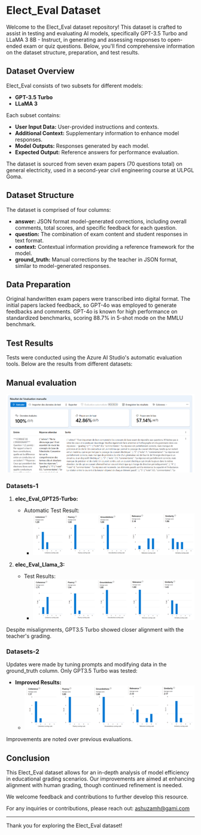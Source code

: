 # Elect_Eval Dataset

Welcome to the Elect_Eval dataset repository! This dataset is crafted to assist in testing and evaluating AI models, specifically GPT-3.5 Turbo and LLaMA 3 8B - Instruct, in generating and assessing responses to open-ended exam or quiz questions. Below, you'll find comprehensive information on the dataset structure, preparation, and test results.

## Dataset Overview

Elect_Eval consists of two subsets for different models:

- **GPT-3.5 Turbo**
- **LLaMA 3**

Each subset contains:

- **User Input Data:** User-provided instructions and contexts.
- **Additional Context:** Supplementary information to enhance model responses.
- **Model Outputs:** Responses generated by each model.
- **Expected Output:** Reference answers for performance evaluation.

The dataset is sourced from seven exam papers (70 questions total) on general electricity, used in a second-year civil engineering course at ULPGL Goma.

## Dataset Structure

The dataset is comprised of four columns:

- **answer:** JSON format model-generated corrections, including overall comments, total scores, and specific feedback for each question.
- **question:** The combination of exam content and student responses in text format.
- **context:** Contextual information providing a reference framework for the model.
- **ground_truth:** Manual corrections by the teacher in JSON format, similar to model-generated responses.

## Data Preparation

Original handwritten exam papers were transcribed into digital format. The initial papers lacked feedback, so GPT-4o was employed to generate feedbacks and comments. GPT-4o is known for high performance on standardized benchmarks, scoring 88.7% in 5-shot mode on the MMLU benchmark.

## Test Results

Tests were conducted using the Azure AI Studio's automatic evaluation tools. Below are the results from different datasets:

## Manual evaluation

![GPT-Test-Result](/imgs/Resultat-GPT-3-Turbo.PNG)

### Datasets-1

1. **elec_Eval_GPT25-Turbo:**

   - Automatic Test Result:
     - ![GPT-Test-Result](/imgs/evaluation_eval-gpt35_tubo-2.png)

2. **elec_Eval_Llama_3:**
   - Test Results:
     - ![Llama-Test-Result](/imgs/evaluation_eval-Llama3.png)

Despite misalignments, GPT3.5 Turbo showed closer alignment with the teacher's grading.

### Datasets-2

Updates were made by tuning prompts and modifying data in the ground_truth column. Only GPT3.5 Turbo was tested:

- **Improved Results:**
  - ![Improved-Result](/imgs/evaluation_Eval_elecGPT3_Turb-improved.png)

Improvements are noted over previous evaluations.

## Conclusion

This Elect_Eval dataset allows for an in-depth analysis of model efficiency in educational grading scenarios. Our improvements are aimed at enhancing alignment with human grading, though continued refinement is needed.

We welcome feedback and contributions to further develop this resource.

For any inquiries or contributions, please reach out: ashuzamh@gami.com

---

Thank you for exploring the Elect_Eval dataset!
